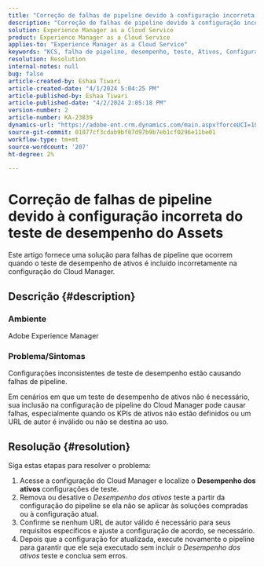 ```yaml
---
title: "Correção de falhas de pipeline devido à configuração incorreta do teste de desempenho do Assets"
description: "Correção de falhas de pipeline devido à configuração incorreta do teste de desempenho do Assets."
solution: Experience Manager as a Cloud Service
product: Experience Manager as a Cloud Service
applies-to: "Experience Manager as a Cloud Service"
keywords: "KCS, falha de pipeline, desempenho, teste, Ativos, Configuração, KPIs, URL, Teste de desempenho de ativos"
resolution: Resolution
internal-notes: null
bug: false
article-created-by: Eshaa Tiwari
article-created-date: "4/1/2024 5:04:25 PM"
article-published-by: Eshaa Tiwari
article-published-date: "4/2/2024 2:05:18 PM"
version-number: 2
article-number: KA-23839
dynamics-url: "https://adobe-ent.crm.dynamics.com/main.aspx?forceUCI=1&pagetype=entityrecord&etn=knowledgearticle&id=573e8ae0-49f0-ee11-904c-6045bd006b3d"
source-git-commit: 01077cf3cdab9bf07d97b9b7eb1cf0296e11be01
workflow-type: tm+mt
source-wordcount: '207'
ht-degree: 2%

---
```


# Correção de falhas de pipeline devido à configuração incorreta do teste de desempenho do Assets


Este artigo fornece uma solução para falhas de pipeline que ocorrem quando o teste de desempenho de ativos é incluído incorretamente na configuração do Cloud Manager.

## Descrição {#description}


### Ambiente

Adobe Experience Manager

### Problema/Sintomas

Configurações inconsistentes de teste de desempenho estão causando falhas de pipeline.

Em cenários em que um teste de desempenho de ativos não é necessário, sua inclusão na configuração de pipeline do Cloud Manager pode causar falhas, especialmente quando os KPIs de ativos não estão definidos ou um URL de autor é inválido ou não se destina ao uso.


## Resolução {#resolution}


Siga estas etapas para resolver o problema:

1. Acesse a configuração do Cloud Manager e localize o <b>Desempenho dos ativos </b>configurações de teste.
2. Remova ou desative o *Desempenho dos ativos* teste a partir da configuração do pipeline se ela não se aplicar às soluções compradas ou à configuração atual.
3. Confirme se nenhum URL de autor válido é necessário para seus requisitos específicos e ajuste a configuração de acordo, se necessário.
4. Depois que a configuração for atualizada, execute novamente o pipeline para garantir que ele seja executado sem incluir o *Desempenho dos ativos* teste e conclua sem erros.


